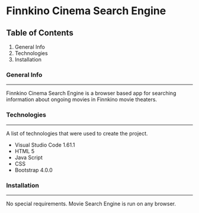 # Finnkino Cinema Search Engine

## Table of Contents
1. General Info
2. Technologies
3. Installation

### General Info
***
Finnkino Cinema Search Engine is a browser based app for searching information about ongoing movies in Finnkino movie theaters.

### Technologies
***
A list of technologies that were used to create the project.
* Visual Studio Code 1.61.1
* HTML 5
* Java Script
* CSS
* Bootstrap 4.0.0

### Installation
***
No special requirements. Movie Search Engine is run on any browser.
